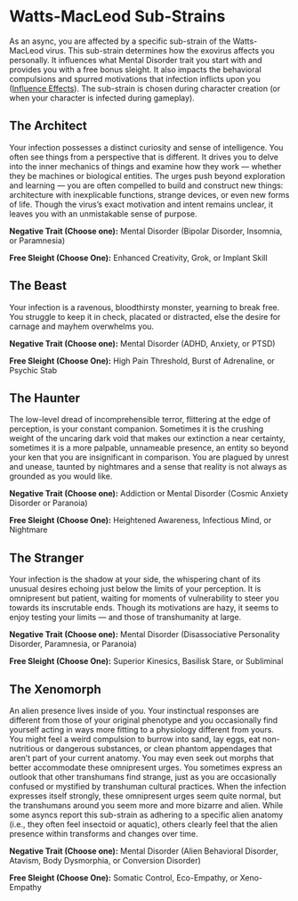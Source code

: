 # Watts-MacLeod Sub-Strains

As an async, you are affected by a specific sub-strain of the Watts-MacLeod virus. This sub-strain determines how the exovirus affects you personally. It influences what Mental Disorder trait you start with and provides you with a free bonus sleight. It also impacts the behavioral compulsions and spurred motivations that infection inflicts upon you ([Influence Effects](05-influence-effects.md)). The sub-strain is chosen during character creation (or when your character is infected during gameplay).

<!--sort-->

## The <!--sort-here-->Architect

Your infection possesses a distinct curiosity and sense of intelligence. You often see things from a perspective that is different. It drives you to delve into the inner mechanics of things and examine how they work — whether they be machines or biological entities. The urges push beyond exploration and learning — you are often compelled to build and construct new things: architecture with inexplicable functions, strange devices, or even new forms of life. Though the virus’s exact motivation and intent remains unclear, it leaves you with an unmistakable sense of purpose.

**Negative Trait (Choose one):** Mental Disorder (Bipolar Disorder, Insomnia, or Paramnesia)

**Free Sleight (Choose One):** Enhanced Creativity, Grok, or Implant Skill

## The <!--sort-here-->Beast

Your infection is a ravenous, bloodthirsty monster, yearning to break free. You struggle to keep it in check, placated or distracted, else the desire for carnage and mayhem overwhelms you.

**Negative Trait (Choose one):** Mental Disorder (ADHD, Anxiety, or PTSD)

**Free Sleight (Choose One):** High Pain Threshold, Burst of Adrenaline, or Psychic Stab

## The <!--sort-here-->Haunter

The low-level dread of incomprehensible terror, flittering at the edge of perception, is your constant companion. Sometimes it is the crushing weight of the uncaring dark void that makes our extinction a near certainty, sometimes it is a more palpable, unnameable presence, an entity so beyond your ken that you are insignificant in comparison. You are plagued by unrest and unease, taunted by nightmares and a sense that reality is not always as grounded as you would like.

**Negative Trait (Choose one):** Addiction or Mental Disorder (Cosmic Anxiety Disorder or Paranoia)

**Free Sleight (Choose One):** Heightened Awareness, Infectious Mind, or Nightmare

## The <!--sort-here-->Stranger

Your infection is the shadow at your side, the whispering chant of its unusual desires echoing just below the limits of your perception. It is omnipresent but patient, waiting for moments of vulnerability to steer you towards its inscrutable ends. Though its motivations are hazy, it seems to enjoy testing your limits — and those of transhumanity at large.

**Negative Trait (Choose one):** Mental Disorder (Disassociative Personality Disorder, Paramnesia, or Paranoia)

**Free Sleight (Choose One):** Superior Kinesics, Basilisk Stare, or Subliminal

## The <!--sort-here-->Xenomorph

An alien presence lives inside of you. Your instinctual responses are different from those of your original phenotype and you occasionally find yourself acting in ways more fitting to a physiology different from yours. You might feel a weird compulsion to burrow into sand, lay eggs, eat non-nutritious or dangerous substances, or clean phantom appendages that aren’t part of your current anatomy. You may even seek out morphs that better accommodate these omnipresent urges. You sometimes express an outlook that other transhumans find strange, just as you are occasionally confused or mystified by transhuman cultural practices. When the infection expresses itself strongly, these omnipresent urges seem quite normal, but the transhumans around you seem more and more bizarre and alien. While some asyncs report this sub-strain as adhering to a specific alien anatomy (i.e., they often feel insectoid or aquatic), others clearly feel that the alien presence within transforms and changes over time.

**Negative Trait (Choose one):** Mental Disorder (Alien Behavioral Disorder, Atavism, Body Dysmorphia, or Conversion Disorder)

**Free Sleight (Choose One):** Somatic Control, Eco-Empathy, or Xeno-Empathy

<!--sort-end-->
